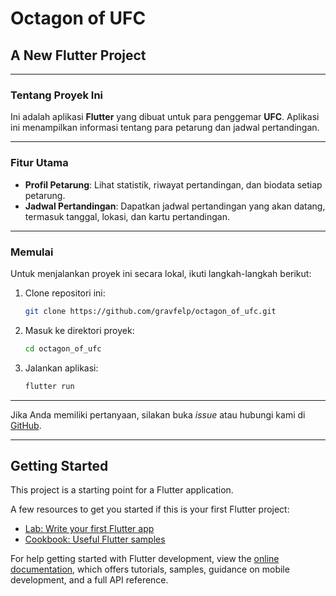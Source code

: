 # Octagon of UFC
## A New Flutter Project

---

### Tentang Proyek Ini

Ini adalah aplikasi **Flutter** yang dibuat untuk para penggemar **UFC**. Aplikasi ini menampilkan informasi tentang para petarung dan jadwal pertandingan.

---

### Fitur Utama

* **Profil Petarung**: Lihat statistik, riwayat pertandingan, dan biodata setiap petarung.
* **Jadwal Pertandingan**: Dapatkan jadwal pertandingan yang akan datang, termasuk tanggal, lokasi, dan kartu pertandingan.

---

### Memulai

Untuk menjalankan proyek ini secara lokal, ikuti langkah-langkah berikut:

1.  Clone repositori ini:
    ```bash
    git clone https://github.com/gravfelp/octagon_of_ufc.git
    ```
2.  Masuk ke direktori proyek:
    ```bash
    cd octagon_of_ufc
    ```
3.  Jalankan aplikasi:
    ```bash
    flutter run
    ```

---

Jika Anda memiliki pertanyaan, silakan buka _issue_ atau hubungi kami di [GitHub](https://github.com/gravfelp).

---

## Getting Started

This project is a starting point for a Flutter application.

A few resources to get you started if this is your first Flutter project:

- [Lab: Write your first Flutter app](https://docs.flutter.dev/get-started/codelab)
- [Cookbook: Useful Flutter samples](https://docs.flutter.dev/cookbook)

For help getting started with Flutter development, view the
[online documentation](https://docs.flutter.dev/), which offers tutorials,
samples, guidance on mobile development, and a full API reference.
